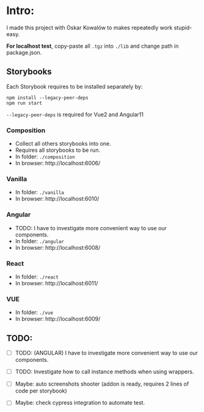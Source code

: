# Intro:

I made this project with Oskar Kowalów to makes repeatedly work stupid-easy. 

**For localhost test**, copy-paste all `.tgz` into `./lib` and change path in package.json.

## Storybooks

Each Storybook requires to be installed separately by:

```shell
npm install --legacy-peer-deps
npm run start
```

`--legacy-peer-deps` is required for Vue2 and Angular11

### Composition

* Collect all others storybooks into one.
* Requires all storybooks to be run.
* In folder: `./composition`
* In browser: http://localhost:6006/

### Vanilla

* In folder: `./vanilla`
* In browser: http://localhost:6010/

### Angular

* TODO: I have to investigate more convenient way to use our components. 
* In folder: `./angular`
* In browser: http://localhost:6008/

### React

* In folder: `./react`
* In browser: http://localhost:6011/

### VUE

* In folder: `./vue`
* In browser: http://localhost:6009/

## TODO:

* [ ] TODO: (ANGULAR) I have to investigate more convenient way to use our components. 
* [ ] TODO: Investigate how to call instance methods when using  wrappers.
* [ ] Maybe: auto screenshots shooter (addon is ready, requires 2 lines of code per storybook)
* [ ] Maybe: check cypress integration to automate test.
    
